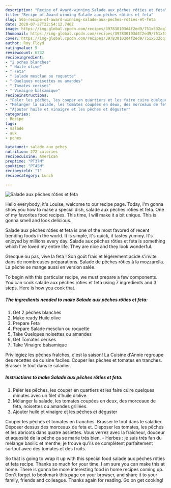 ```yaml
---
description: "Recipe of Award-winning Salade aux pêches rôties et feta"
title: "Recipe of Award-winning Salade aux pêches rôties et feta"
slug: 565-recipe-of-award-winning-salade-aux-peches-roties-et-feta
date: 2020-07-27T22:54:12.746Z
image: https://img-global.cpcdn.com/recipes/397830103d4f2ed9/751x532cq70/salade-aux-peches-roties-et-feta-photo-principale-de-la-recette.jpg
thumbnail: https://img-global.cpcdn.com/recipes/397830103d4f2ed9/751x532cq70/salade-aux-peches-roties-et-feta-photo-principale-de-la-recette.jpg
cover: https://img-global.cpcdn.com/recipes/397830103d4f2ed9/751x532cq70/salade-aux-peches-roties-et-feta-photo-principale-de-la-recette.jpg
author: Roy Floyd
ratingvalue: 5
reviewcount: 6732
recipeingredient:
- "2 pches blanches"
- " Huile olive"
- " Feta"
- " Salade mesclun ou roquette"
- " Quelques noisettes ou amandes"
- " Tomates cerises"
- " Vinaigre balsamique"
recipeinstructions:
- "Peler les pêches, les couper en quartiers et les faire cuire quelques minutes avec un filet d’huile d’olive."
- "Mélanger la salade, les tomates coupées en deux, des morceaux de feta, noisettes ou amandes grillées."
- "Ajouter huile et vinaigre et les pêches et déguster"
categories:
- Recipe
tags:
- salade
- aux
- pches

katakunci: salade aux pches 
nutrition: 272 calories
recipecuisine: American
preptime: "PT37M"
cooktime: "PT45M"
recipeyield: "1"
recipecategory: Lunch

---
```



![Salade aux pêches rôties et feta](https://img-global.cpcdn.com/recipes/397830103d4f2ed9/751x532cq70/salade-aux-peches-roties-et-feta-photo-principale-de-la-recette.jpg)

Hello everybody, it's Louise, welcome to our recipe page. Today, I'm gonna show you how to make a special dish, salade aux pêches rôties et feta. One of my favorites food recipes. This time, I will make it a bit unique. This is gonna smell and look delicious.

Salade aux pêches rôties et feta is one of the most favored of recent trending foods in the world. It is simple, it's quick, it tastes yummy. It's enjoyed by millions every day. Salade aux pêches rôties et feta is something which I've loved my entire life. They are nice and they look wonderful.

Grecque ou pas, vive la feta ! Son goût frais et légèrement acide s&#39;invite dans de nombreuses préparations. Salade de pêches rôties à la mozzarella. La pêche se mange aussi en version salée.


To begin with this particular recipe, we must prepare a few components. You can cook salade aux pêches rôties et feta using 7 ingredients and 3 steps. Here is how you cook that.

<!--inarticleads1-->

##### The ingredients needed to make Salade aux pêches rôties et feta:

1. Get 2 pêches blanches
1. Make ready  Huile olive
1. Prepare  Feta
1. Prepare  Salade mesclun ou roquette
1. Take  Quelques noisettes ou amandes
1. Get  Tomates cerises
1. Take  Vinaigre balsamique


Privilégiez les pêches fraîches, c&#39;est la saison! La Cuisine d&#39;Annie regroupe des recettes de cuisine faciles. Couper les pêches et tomates en tranches. Brasser le tout dans le saladier. 

<!--inarticleads2-->

##### Instructions to make Salade aux pêches rôties et feta:

1. Peler les pêches, les couper en quartiers et les faire cuire quelques minutes avec un filet d’huile d’olive.
1. Mélanger la salade, les tomates coupées en deux, des morceaux de feta, noisettes ou amandes grillées.
1. Ajouter huile et vinaigre et les pêches et déguster


Couper les pêches et tomates en tranches. Brasser le tout dans le saladier. Déposer dessus des morceaux de feta et. Disposer les tomates, les pêches et les abricots dans quatre assiettes. Vous verrez avec la fraîcheur, douceur et aquosité de la pêche ça se marie très bien. - Herbes : je suis très fan du mélange basilic et menthe, je trouve qu&#39;ils se complètent parfaitement surtout avec des tomates et des fruits. 

So that is going to wrap it up with this special food salade aux pêches rôties et feta recipe. Thanks so much for your time. I am sure you can make this at home. There is gonna be more interesting food in home recipes coming up. Don't forget to bookmark this page on your browser, and share it to your family, friends and colleague. Thanks again for reading. Go on get cooking!
